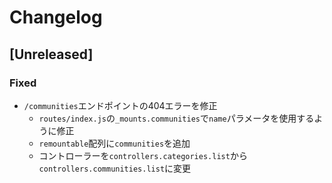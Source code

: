 # Changelog

## [Unreleased]

### Fixed
- `/communities`エンドポイントの404エラーを修正
  - `routes/index.js`の`_mounts.communities`で`name`パラメータを使用するように修正
  - `remountable`配列に`communities`を追加
  - コントローラーを`controllers.categories.list`から`controllers.communities.list`に変更 